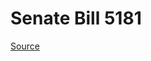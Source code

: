 # Senate Bill 5181

[Source](http://lawfilesext.leg.wa.gov/biennium/2023-24/Pdf/Bills/Senate%20Bills/5181.pdf)